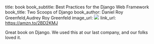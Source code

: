title: book
book_subtitle: Best Practices for the Django Web Framework
book_title: Two Scoops of Django 
book_author: Daniel Roy Greenfeld,Audrey Roy Greenfeld
image_url: <a href="https://www.amazon.com/Two-Scoops-Django-1-11-Practices-ebook/dp/B076D5FKFX/ref=as_li_ss_il?s=books&ie=UTF8&qid=1545588246&sr=1-1&keywords=two+scoops+of+django+2&linkCode=li3&tag=expaand-20&linkId=419d7fd3852f4132d2a0c6df1e611471&language=en_US" target="_blank"><img border="0" src="//ws-na.amazon-adsystem.com/widgets/q?_encoding=UTF8&ASIN=B076D5FKFX&Format=_SL250_&ID=AsinImage&MarketPlace=US&ServiceVersion=20070822&WS=1&tag=expaand-20&language=en_US" ></a><img src="https://ir-na.amazon-adsystem.com/e/ir?t=expaand-20&language=en_US&l=li3&o=1&a=B076D5FKFX" width="1" height="1" border="0" alt="" style="border:none !important; margin:0px !important;" />
link_url: https://amzn.to/2BD2KMJ

Great book on Django. We used this at our last company, and our folks loved it.